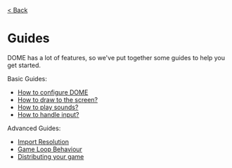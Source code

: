 [< Back](..)

Guides
============

DOME has a lot of features, so we've put together some guides to help you get started.

Basic Guides:
  * [How to configure DOME](guides/use-dome)
  * [How to draw to the screen?](guides/draw)
  * [How to play sounds?](guides/audio)
  * [How to handle input?](guides/input)

Advanced Guides: 
  * [Import Resolution](guides/module-imports)
  * [Game Loop Behaviour](guides/game-loop)
  * [Distributing your game](guides/distribution)

